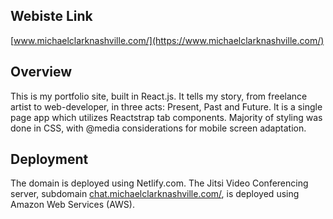 ## Webiste Link
[www.michaelclarknashville.com/](https://www.michaelclarknashville.com/)

## Overview
This is my portfolio site, built in React.js. It tells my story, from freelance artist to web-developer, in three acts: Present, Past and Future. It is a single page app which utilizes Reactstrap tab components. Majority of styling was done in CSS, with @media considerations for mobile screen adaptation.

## Deployment
The domain is deployed using Netlify.com. The Jitsi Video Conferencing server, subdomain [chat.michaelclarknashville.com/](https://chat.michaelclarknashville.com/), is deployed using Amazon Web Services (AWS).